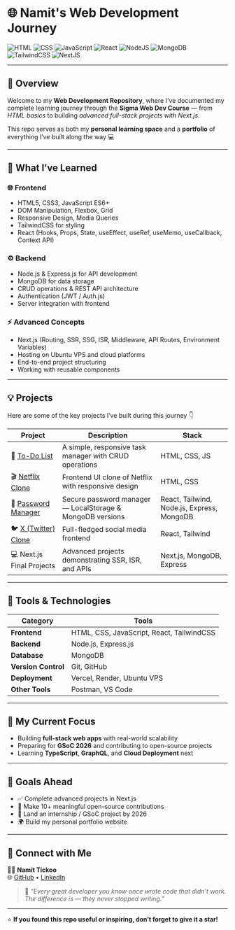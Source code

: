 # 🌐 Namit's Web Development Journey  

![HTML](https://img.shields.io/badge/HTML5-E34F26?style=for-the-badge&logo=html5&logoColor=white)
![CSS](https://img.shields.io/badge/CSS3-1572B6?style=for-the-badge&logo=css3&logoColor=white)
![JavaScript](https://img.shields.io/badge/JavaScript-F7DF1E?style=for-the-badge&logo=javascript&logoColor=black)
![React](https://img.shields.io/badge/React-61DAFB?style=for-the-badge&logo=react&logoColor=black)
![NodeJS](https://img.shields.io/badge/Node.js-43853D?style=for-the-badge&logo=node.js&logoColor=white)
![MongoDB](https://img.shields.io/badge/MongoDB-4EA94B?style=for-the-badge&logo=mongodb&logoColor=white)
![TailwindCSS](https://img.shields.io/badge/TailwindCSS-06B6D4?style=for-the-badge&logo=tailwindcss&logoColor=white)
![NextJS](https://img.shields.io/badge/Next.js-000000?style=for-the-badge&logo=nextdotjs&logoColor=white)

---

## 🚀 Overview  

Welcome to my **Web Development Repository**, where I’ve documented my complete learning journey through the **Sigma Web Dev Course** — from *HTML basics* to building *advanced full-stack projects with Next.js*.  

This repo serves as both my **personal learning space** and a **portfolio** of everything I’ve built along the way 💻  

---

## 🧠 What I’ve Learned  

### 🌐 Frontend  
- HTML5, CSS3, JavaScript ES6+  
- DOM Manipulation, Flexbox, Grid  
- Responsive Design, Media Queries  
- TailwindCSS for styling  
- React (Hooks, Props, State, useEffect, useRef, useMemo, useCallback, Context API)  

### ⚙️ Backend  
- Node.js & Express.js for API development  
- MongoDB for data storage  
- CRUD operations & REST API architecture  
- Authentication (JWT / Auth.js)  
- Server integration with frontend  

### ⚡ Advanced Concepts  
- Next.js (Routing, SSR, SSG, ISR, Middleware, API Routes, Environment Variables)  
- Hosting on Ubuntu VPS and cloud platforms  
- End-to-end project structuring  
- Working with reusable components  

---

## 💡 Projects  

Here are some of the key projects I’ve built during this journey 👇  

| Project | Description | Stack |
|----------|--------------|-------|
| 📝 [To-Do List](https://github.com/Namit-07/Web-Dev/tree/main/Sigma%20Web%20Dev%20course/Projects/ToDo%20List) | A simple, responsive task manager with CRUD operations | HTML, CSS, JS |
| 🎬 [Netflix Clone](#) | Frontend UI clone of Netflix with responsive design | HTML, CSS |
| 🔐 [Password Manager](https://github.com/Namit-07/Web-Dev/tree/main/Sigma%20Web%20Dev%20course/Projects/Password%20Manager) | Secure password manager — LocalStorage & MongoDB versions | React, Tailwind, Node.js, Express, MongoDB |
| 🐦 [X (Twitter) Clone](https://github.com/Namit-07/Web-Dev/tree/main/Sigma%20Web%20Dev%20course/Projects/X.com%20Clone) | Full-fledged social media frontend | React, Tailwind |
| 💻 Next.js Final Projects | Advanced projects demonstrating SSR, ISR, and APIs | Next.js, MongoDB, Express |

---

## 🧰 Tools & Technologies  

| Category | Tools |
|-----------|-------|
| **Frontend** | HTML, CSS, JavaScript, React, TailwindCSS |
| **Backend** | Node.js, Express.js |
| **Database** | MongoDB |
| **Version Control** | Git, GitHub |
| **Deployment** | Vercel, Render, Ubuntu VPS |
| **Other Tools** | Postman, VS Code |

---

## 🧭 My Current Focus  

- Building **full-stack web apps** with real-world scalability  
- Preparing for **GSoC 2026** and contributing to open-source projects  
- Learning **TypeScript**, **GraphQL**, and **Cloud Deployment** next  

---

## 🎯 Goals Ahead  

- ✅ Complete advanced projects in Next.js  
- 🚀 Make 10+ meaningful open-source contributions  
- 💼 Land an internship / GSoC project by 2026  
- 🌍 Build my personal portfolio website  

---

## 🤝 Connect with Me  

👨‍💻 **Namit Tickoo**  
🌐 [GitHub](https://github.com/Namit-07) • [LinkedIn](https://linkedin.com/in/namit-tickoo-69b2a9367)  

> 💬 *“Every great developer you know once wrote code that didn’t work. The difference is — they never stopped writing.”*  

---

⭐ **If you found this repo useful or inspiring, don’t forget to give it a star!**  



